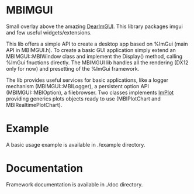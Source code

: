 # MBIMGUI

Small overlay above the amazing [DearImGUI](https://github.com/ocornut/imgui/).
This library packages imgui and few useful widgets/extensions.

This lib offers a simple API to create a desktop app based on %ImGui (main API in MBIMGUI.h).
To create a basic GUI application simply extend an MBIMGUI::MBIWindow class and implement the Display() method, calling %ImGui fnuctions directly.
The MBIMGUI lib handles all the rendering (DX12 only for now) and presetting of the %ImGui framework.

The lib provides useful services for basic applications, like a logger mechanism (MBIMGUI::MBILogger), a persistent option API (MBIMGUI::MBIOption), a filebrowser.
Two classes implements [ImPlot](https://github.com/epezent/implot/) providing generics plots objects ready to use (MBIPlotChart and MBIRealtimePlotChart).


# Example

A basic usage example is available in ./example directory. 

# Documentation

Framework documentation is available in ./doc directory.